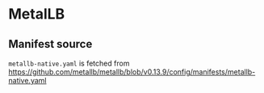 # MetalLB

## Manifest source

`metallb-native.yaml` is fetched from <https://github.com/metallb/metallb/blob/v0.13.9/config/manifests/metallb-native.yaml>
